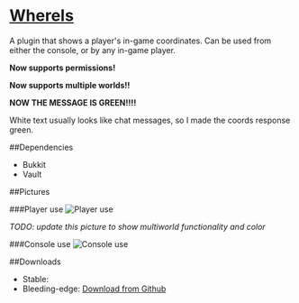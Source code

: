 # [WhereIs](http://dev.bukkit.org/server-mods/b3whereis)

A plugin that shows a player's in-game coordinates. Can be used from either the console, or by any in-game player. 

**Now supports permissions!** 

**Now supports multiple worlds!!** 

**NOW THE MESSAGE IS GREEN!!!!**

White text usually looks like chat messages, so I made the coords response green.

##Dependencies

* Bukkit
* Vault

##Pictures

###Player use
![Player use](http://i.imgur.com/q6yGD.png)

*TODO: update this picture to show multiworld functionality and color*

###Console use
![Console use](http://i.imgur.com/ylkCc.png)

##Downloads

* Stable:
* Bleeding-edge: [Download from Github](https://github.com/downloads/blha303/whereis/WhereIs%20v2.0.jar)
